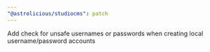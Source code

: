 ```yaml
---
"@astrolicious/studiocms": patch
---
```


Add check for unsafe usernames or passwords when creating local username/password accounts
